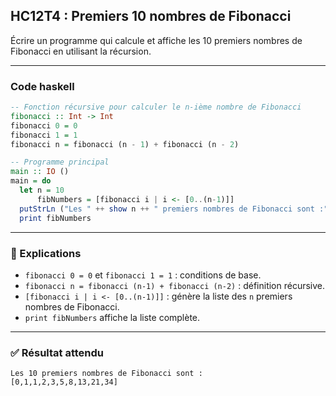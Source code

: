 ## HC12T4 : Premiers 10 nombres de Fibonacci

Écrire un programme qui calcule et affiche les 10 premiers nombres de Fibonacci en utilisant la récursion.

---

### Code haskell
```haskell
-- Fonction récursive pour calculer le n-ième nombre de Fibonacci
fibonacci :: Int -> Int
fibonacci 0 = 0
fibonacci 1 = 1
fibonacci n = fibonacci (n - 1) + fibonacci (n - 2)

-- Programme principal
main :: IO ()
main = do
  let n = 10
      fibNumbers = [fibonacci i | i <- [0..(n-1)]]
  putStrLn ("Les " ++ show n ++ " premiers nombres de Fibonacci sont :")
  print fibNumbers
```

---

### 🔎 Explications

* `fibonacci 0 = 0` et `fibonacci 1 = 1` : conditions de base.
* `fibonacci n = fibonacci (n-1) + fibonacci (n-2)` : définition récursive.
* `[fibonacci i | i <- [0..(n-1)]]` : génère la liste des `n` premiers nombres de Fibonacci.
* `print fibNumbers` affiche la liste complète.

---

### ✅ Résultat attendu

```
Les 10 premiers nombres de Fibonacci sont :
[0,1,1,2,3,5,8,13,21,34]
```
